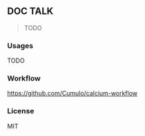 
DOC TALK
----

> TODO

### Usages

TODO

### Workflow

https://github.com/Cumulo/calcium-workflow

### License

MIT
